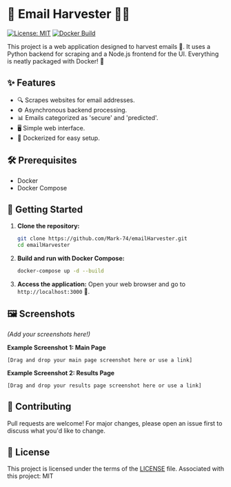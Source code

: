 # 📧 Email Harvester 🕵️‍♂️

[![License: MIT](https://img.shields.io/badge/License-MIT-yellow.svg)](LICENSE)
[![Docker Build](https://img.shields.io/badge/Docker-Build-blue?logo=docker)](docker-compose.yml)

This project is a web application designed to harvest emails 🎯. It uses a Python backend for scraping and a Node.js frontend for the UI. Everything is neatly packaged with Docker! 🐳

## ✨ Features

-   🔍 Scrapes websites for email addresses.
-   ⚙️ Asynchronous backend processing.
-   📊 Emails categorized as 'secure' and 'predicted'.
-   🖥️ Simple web interface.
-   🐳 Dockerized for easy setup.

## 🛠️ Prerequisites

-   Docker
-   Docker Compose

## 🚀 Getting Started

1.  **Clone the repository:**
    ```bash
    git clone https://github.com/Mark-74/emailHarvester.git
    cd emailHarvester
    ```

2.  **Build and run with Docker Compose:**
    ```bash
    docker-compose up -d --build
    ```

3.  **Access the application:**
    Open your web browser and go to `http://localhost:3000` 🎉.

## 🖼️ Screenshots

*(Add your screenshots here!)*

**Example Screenshot 1: Main Page**
```
[Drag and drop your main page screenshot here or use a link]
```

**Example Screenshot 2: Results Page**
```
[Drag and drop your results page screenshot here or use a link]
```

## 🤝 Contributing

Pull requests are welcome! For major changes, please open an issue first to discuss what you'd like to change.

## 📜 License

This project is licensed under the terms of the [LICENSE](LICENSE) file.
Associated with this project: MIT
